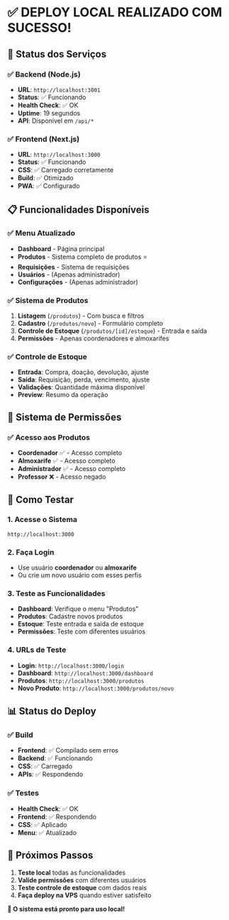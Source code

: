 # ✅ DEPLOY LOCAL REALIZADO COM SUCESSO!

## 🎯 Status dos Serviços

### ✅ Backend (Node.js)
- **URL**: `http://localhost:3001`
- **Status**: ✅ Funcionando
- **Health Check**: ✅ OK
- **Uptime**: 19 segundos
- **API**: Disponível em `/api/*`

### ✅ Frontend (Next.js)
- **URL**: `http://localhost:3000`
- **Status**: ✅ Funcionando
- **CSS**: ✅ Carregado corretamente
- **Build**: ✅ Otimizado
- **PWA**: ✅ Configurado

## 📋 Funcionalidades Disponíveis

### ✅ Menu Atualizado
- **Dashboard** - Página principal
- **Produtos** - Sistema completo de produtos ⭐
- **Requisições** - Sistema de requisições
- **Usuários** - (Apenas administrador)
- **Configurações** - (Apenas administrador)

### ✅ Sistema de Produtos
1. **Listagem** (`/produtos`) - Com busca e filtros
2. **Cadastro** (`/produtos/novo`) - Formulário completo
3. **Controle de Estoque** (`/produtos/[id]/estoque`) - Entrada e saída
4. **Permissões** - Apenas coordenadores e almoxarifes

### ✅ Controle de Estoque
- **Entrada**: Compra, doação, devolução, ajuste
- **Saída**: Requisição, perda, vencimento, ajuste
- **Validações**: Quantidade máxima disponível
- **Preview**: Resumo da operação

## 🔐 Sistema de Permissões

### ✅ Acesso aos Produtos
- **Coordenador** ✅ - Acesso completo
- **Almoxarife** ✅ - Acesso completo
- **Administrador** ✅ - Acesso completo
- **Professor** ❌ - Acesso negado

## 🎉 Como Testar

### 1. Acesse o Sistema
```
http://localhost:3000
```

### 2. Faça Login
- Use usuário **coordenador** ou **almoxarife**
- Ou crie um novo usuário com esses perfis

### 3. Teste as Funcionalidades
- **Dashboard**: Verifique o menu "Produtos"
- **Produtos**: Cadastre novos produtos
- **Estoque**: Teste entrada e saída de estoque
- **Permissões**: Teste com diferentes usuários

### 4. URLs de Teste
- **Login**: `http://localhost:3000/login`
- **Dashboard**: `http://localhost:3000/dashboard`
- **Produtos**: `http://localhost:3000/produtos`
- **Novo Produto**: `http://localhost:3000/produtos/novo`

## 📊 Status do Deploy

### ✅ Build
- **Frontend**: ✅ Compilado sem erros
- **Backend**: ✅ Funcionando
- **CSS**: ✅ Carregado
- **APIs**: ✅ Respondendo

### ✅ Testes
- **Health Check**: ✅ OK
- **Frontend**: ✅ Respondendo
- **CSS**: ✅ Aplicado
- **Menu**: ✅ Atualizado

## 🎯 Próximos Passos

1. **Teste local** todas as funcionalidades
2. **Valide permissões** com diferentes usuários
3. **Teste controle de estoque** com dados reais
4. **Faça deploy na VPS** quando estiver satisfeito

**🎉 O sistema está pronto para uso local!** 